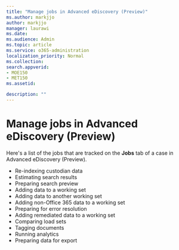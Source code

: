 ```yaml
---
title: "Manage jobs in Advanced eDiscovery (Preview)"
ms.author: markjjo
author: markjjo
manager: laurawi
ms.date: 
ms.audience: Admin
ms.topic: article
ms.service: o365-administration
localization_priority: Normal
ms.collection: 
search.appverid: 
- MOE150
- MET150
ms.assetid: 

description: ""
---
```


# Manage jobs in Advanced eDiscovery (Preview)

Here's a list of the jobs that are tracked on the **Jobs** tab of a case in Advanced eDiscovery (Preview).

- Re-indexing custodian data
- Estimating search results
- Preparing search preview
- Adding data to a working set
- Adding data to another working set
- Adding non-Office 365 data to a working set
- Preparing for error resolution
- Adding remediated data to a working set
- Comparing load sets
- Tagging documents
- Running analytics
- Preparing data for export
